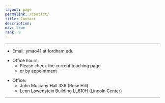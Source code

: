 ```yaml
---
layout: page
permalink: /contact/
title: Contact
description:
nav: true
rank: 9
---
```


___

- Email: ymao41 at fordham.edu
 <p></p>

- Office hours:
  - Please check the current teaching page
  - or by appointment
 <p></p>

- Office:
	- John Mulcahy Hall 336 (Rose Hill)
	- Leon Lowenstein Building LL610H (Lincoln Center)

___
